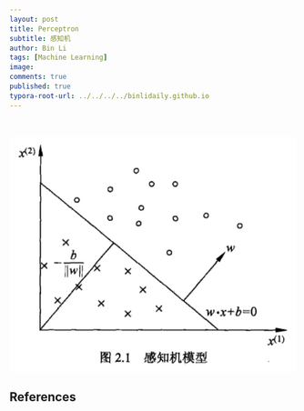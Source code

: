 ```yaml
---
layout: post
title: Perceptron
subtitle: 感知机
author: Bin Li
tags: [Machine Learning]
image: 
comments: true
published: true
typora-root-url: ../../../../binlidaily.github.io
---
```


　　

![-w346](/img/media/15607797105579.jpg)


## References
